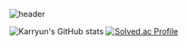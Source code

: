 ![header](https://capsule-render.vercel.app/api?type=waving&color=auto&height=300&section=header&text=Karryun's%20GitHub&fontSize=90)

![Karryun's GitHub stats](https://github-readme-stats.vercel.app/api?username=karryun&show_icons=true&theme=tokyonight)
[![Solved.ac Profile](http://mazassumnida.wtf/api/v2/generate_badge?boj=gdy0210)](https://solved.ac/gdy0210/)
